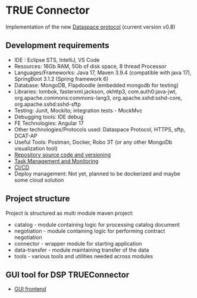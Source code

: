 # TRUE Connector

Implementation of the new [Dataspace protocol](https://docs.internationaldataspaces.org/ids-knowledgebase/v/dataspace-protocol/overview/readme) (current version v0.8)

## Development requirements

 - IDE : Eclipse STS, IntelliJ, VS Code
 - Resources: 16Gb RAM, 5Gb of disk space, 8 thread Processor
 - Languages/Frameworks: Java 17, Maven 3.9.4 (compatible with java 17), SpringBoot 3.1.2 (Spring framework 6)
 - Database: MongoDB, Flapdoodle (embedded mongodb for testing)
 - Libraries: lombok, fasterxml.jackson, okhttp3, com.auth0:java-jwt, org.apache.commons:commons-lang3, org.apache.sshd:sshd-core, org.apache.sshd:sshd-sftp
  - Testing: Junit, Mockito; integration tests - MockMvc
  - Debugging tools: IDE debug
  - FE Technologies: Angular 17
  - Other technologies/Protocols used: Dataspace Protocol, HTTPS, sftp, DCAT-AP
  - Useful Tools: Postman, Docker, Robo 3T (or any other MongoDb visualization tool)
  - [Repository source code and versioning](https://github.com/Engineering-Research-and-Development/dsp-true-connector)
  - [Task Management and Monitoring](https://github.com/users/Engineering-Research-and-Development/projects/2)
  - [CI/CD](https://github.com/Engineering-Research-and-Development/dsp-true-connector/actions)
  - Deploy management: Not yet, planned to be dockerized and maybe some cloud solution
	
## Project structure

Project is structured as multi module maven project: 

* catalog - module containing logic for processing catalog document
* negotiation - module containing logic for performing contract negotiation
* connector - wrapper module for starting application
* data-transfer - module maintaining transfer of the data
* tools - various tools and utilities needed across modules

## GUI tool for DSP TRUEConnector

* [GUI frontend](https://github.com/Engineering-Research-and-Development/dsp-true-connector/tree/develop)